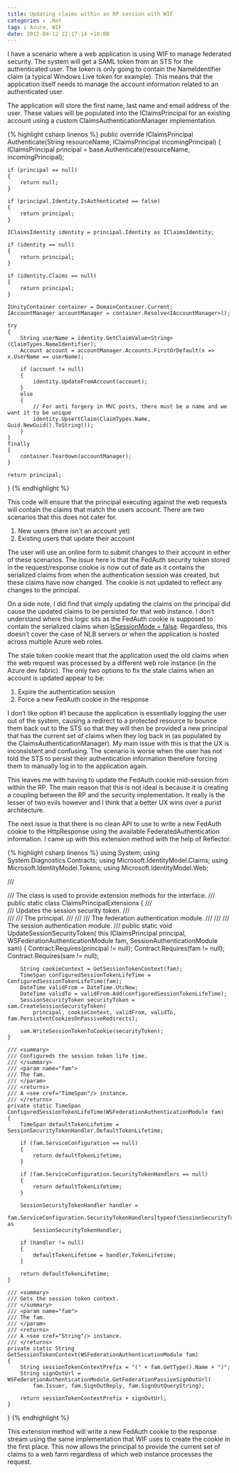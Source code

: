 ```yaml
---
title: Updating claims within an RP session with WIF
categories : .Net
tags : Azure, WIF
date: 2012-04-12 22:17:14 +10:00
---
```


I have a scenario where a web application is using WIF to manage federated security. The system will get a SAML token from an STS for the authenticated user. The token is only going to contain the NameIdentifier claim (a typical Windows Live token for example). This means that the application itself needs to manage the account information related to an authenticated user.

The application will store the first name, last name and email address of the user. These values will be populated into the IClaimsPrincipal for an existing account using a custom ClaimsAuthenticationManager implementation.{% highlight csharp linenos %}
public override IClaimsPrincipal Authenticate(String resourceName, IClaimsPrincipal incomingPrincipal)
{
    IClaimsPrincipal principal = base.Authenticate(resourceName, incomingPrincipal);
    
    if (principal == null)
    {
        return null;
    }
    
    if (principal.Identity.IsAuthenticated == false)
    {
        return principal;
    }
    
    IClaimsIdentity identity = principal.Identity as IClaimsIdentity;
    
    if (identity == null)
    {
        return principal;
    }
    
    if (identity.Claims == null)
    {
        return principal;
    }
    
    IUnityContainer container = DomainContainer.Current;
    IAccountManager accountManager = container.Resolve<IAccountManager>();
    
    try
    {
        String userName = identity.GetClaimValue<String>(ClaimTypes.NameIdentifier);
        Account account = accountManager.Accounts.FirstOrDefault(x => x.UserName == userName);
    
        if (account != null)
        {
            identity.UpdateFromAccount(account);
        }
        else
        {
            // For anti forgery in MVC posts, there must be a name and we want it to be unique
            identity.UpsertClaim(ClaimTypes.Name, Guid.NewGuid().ToString());
        }
    }
    finally
    {
        container.Teardown(accountManager);
    }
    
    return principal;
}
{% endhighlight %}

This code will ensure that the principal executing against the web requests will contain the claims that match the users account. There are two scenarios that this does not cater for.

1. New users (there isn’t an account yet)
1. Existing users that update their account
    
The user will use an online form to submit changes to their account in either of these scenarios. The issue here is that the FedAuth security token stored in the request/response cookie is now out of date as it contains the serialized claims from when the authentication session was created, but these claims have now changed. The cookie is not updated to reflect any changes to the principal.

On a side note, I did find that simply updating the claims on the principal did cause the updated claims to be persisted for that web instance. I don’t understand where this logic sits as the FedAuth cookie is supposed to contain the serialized claims when [IsSessionMode = false][0]. Regardless, this doesn’t cover the case of NLB servers or when the application is hosted across multiple Azure web roles.

The stale token cookie meant that the application used the old claims when the web request was processed by a different web role instance (in the Azure dev fabric). The only two options to fix the stale claims when an account is updated appear to be:

1. Expire the authentication session
1. Force a new FedAuth cookie in the response
    
I don’t like option #1 because the application is essentially logging the user out of the system, causing a redirect to a protected resource to bounce them back out to the STS so that they will then be provided a new principal that has the current set of claims when they log back in (as populated by the ClaimsAuthenticationManager). My main issue with this is that the UX is inconsistent and confusing. The scenario is worse when the user has not told the STS to persist their authentication information therefore forcing them to manually log in to the application again.

This leaves me with having to update the FedAuth cookie mid-session from within the RP. The main reason that this is not ideal is because it is creating a coupling between the RP and the security implementation. It really is the lesser of two evils however and I think that a better UX wins over a purist architecture.

The next issue is that there is no clean API to use to write a new FedAuth cookie to the HttpResponse using the available FederatedAuthentication information. I came up with this extension method with the help of Reflector.{% highlight csharp linenos %}
using System;
using System.Diagnostics.Contracts;
using Microsoft.IdentityModel.Claims;
using Microsoft.IdentityModel.Tokens;
using Microsoft.IdentityModel.Web;
    
/// <summary>
/// The <see cref="ClaimsPrincipalExtensions"/> class is used to provide extension methods for the <see cref="IClaimsPrincipal"/> interface.
/// </summary>
public static class ClaimsPrincipalExtensions
{
    /// <summary>
    /// Updates the session security token.
    /// </summary>
    /// <param name="principal">
    /// The principal. 
    /// </param>
    /// <param name="fam">
    /// The federation authentication module. 
    /// </param>
    /// <param name="sam">
    /// The session authentication module. 
    /// </param>
    public static void UpdateSessionSecurityToken(
        this IClaimsPrincipal principal, WSFederationAuthenticationModule fam, SessionAuthenticationModule sam)
    {
        Contract.Requires<ArgumentNullException>(principal != null);
        Contract.Requires<ArgumentNullException>(fam != null);
        Contract.Requires<ArgumentNullException>(sam != null);
    
        String cookieContext = GetSessionTokenContext(fam);
        TimeSpan configuredSessionTokenLifeTime = ConfiguredSessionTokenLifeTime(fam);
        DateTime validFrom = DateTime.UtcNow;
        DateTime validTo = validFrom.Add(configuredSessionTokenLifeTime);
        SessionSecurityToken securityToken = sam.CreateSessionSecurityToken(
            principal, cookieContext, validFrom, validTo, fam.PersistentCookiesOnPassiveRedirects);
    
        sam.WriteSessionTokenToCookie(securityToken);
    }
    
    /// <summary>
    /// Configureds the session token life time.
    /// </summary>
    /// <param name="fam">
    /// The fam. 
    /// </param>
    /// <returns>
    /// A <see cref="TimeSpan"/> instance. 
    /// </returns>
    private static TimeSpan ConfiguredSessionTokenLifeTime(WSFederationAuthenticationModule fam)
    {
        TimeSpan defaultTokenLifetime = SessionSecurityTokenHandler.DefaultTokenLifetime;
    
        if (fam.ServiceConfiguration == null)
        {
            return defaultTokenLifetime;
        }
    
        if (fam.ServiceConfiguration.SecurityTokenHandlers == null)
        {
            return defaultTokenLifetime;
        }
    
        SessionSecurityTokenHandler handler =
            fam.ServiceConfiguration.SecurityTokenHandlers[typeof(SessionSecurityToken)] as
            SessionSecurityTokenHandler;
    
        if (handler != null)
        {
            defaultTokenLifetime = handler.TokenLifetime;
        }
    
        return defaultTokenLifetime;
    }
    
    /// <summary>
    /// Gets the session token context.
    /// </summary>
    /// <param name="fam">
    /// The fam. 
    /// </param>
    /// <returns>
    /// A <see cref="String"/> instance. 
    /// </returns>
    private static String GetSessionTokenContext(WSFederationAuthenticationModule fam)
    {
        String sessionTokenContextPrefix = "(" + fam.GetType().Name + ")";
        String signOutUrl = WSFederationAuthenticationModule.GetFederationPassiveSignOutUrl(
            fam.Issuer, fam.SignOutReply, fam.SignOutQueryString);
    
        return sessionTokenContextPrefix + signOutUrl;
    }
}
{% endhighlight %}

This extension method will write a new FedAuth cookie to the response stream using the same implementation that WIF uses to create the cookie in the first place. This now allows the principal to provide the current set of claims to a web farm regardless of which web instance processes the request.

[0]: http://blogs.msdn.com/b/vbertocci/archive/2010/05/26/your-fedauth-cookies-on-a-diet-issessionmode-true.aspx
